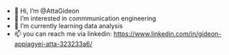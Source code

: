 - 👋 Hi, I’m @AttaGideon
- 👀 I’m interested in commmunication engineering
- 🌱 I’m currently learning data analysis
- 📫 you can reach me via linkedin: https://www.linkedin.com/in/gideon-appiagyei-atta-323233a6/

<!---
AttaGideon/AttaGideon is a ✨ special ✨ repository because its `README.md` (this file) appears on your GitHub profile.
You can click the Preview link to take a look at your changes.
--->

